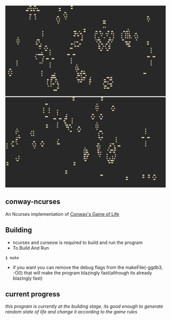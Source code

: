 ![scr1](./Pics/scr1.png)
![scr2](./Pics/scr2.png)


## conway-ncurses
An Ncurses implementation of [Conway's Game of Life](https://en.wikipedia.org/wiki/Conway's_Game_of_Life)

## Building
- ncurses and cursesw is required to build and run the program
- To Build And Run
```
$ make
```
- if you want you can remove the debug flags from the makeFile(-ggdb3, -O0) that will make the program blazingly fast(although its already blazingly fast)

## current progress
_this program is currently at the building stage, its good enough to generate random state of life and change it according to the game rules_
